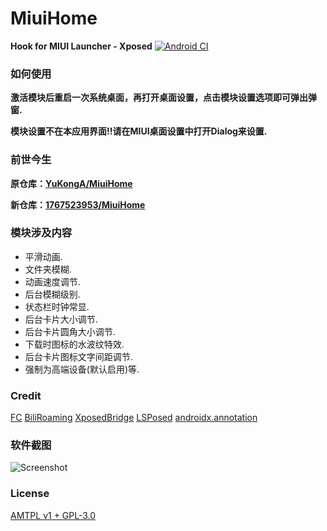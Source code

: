 # MiuiHome

__Hook for MIUI Launcher - Xposed__ [![Android CI](https://github.com/1767523953/MiuiHome/actions/workflows/main.yml/badge.svg)](https://github.com/1767523953/MiuiHome/actions/workflows/main.yml)

### 如何使用
__激活模块后重启一次系统桌面，再打开桌面设置，点击模块设置选项即可弹出弹窗.__

__模块设置不在本应用界面!!请在MIUI桌面设置中打开Dialog来设置.__

### 前世今生
__原仓库：[YuKongA/MiuiHome](https://github.com/YuKongA/MiuiHome)__

__新仓库：[1767523953/MiuiHome](https://github.com/1767523953/MiuiHome)__
 
### 模块涉及内容

- 平滑动画.
- 文件夹模糊.
- 动画速度调节.
- 后台模糊级别.
- 状态栏时钟常显.
- 后台卡片大小调节.
- 后台卡片圆角大小调节.
- 下载时图标的水波纹特效.
- 后台卡片图标文字间距调节.
- 强制为高端设备(默认启用)等.

### Credit
[FC](https://github.com/ejiaogl/FuckCoolapk)
[BiliRoaming](https://github.com/yujincheng08/BiliRoaming/blob/master/LICENSE)
[XposedBridge](https://github.com/rovo89/XposedBridge)
[LSPosed](https://github.com/LSPosed/LSPosed)
[androidx.annotation](https://android.googlesource.com/platform/frameworks/support/+/androidx-master-dev/annotation/annotation/)

### 软件截图
![Screenshot](https://cdn.jsdelivr.net/gh/YuKongA/MiuiHome-New@main/Screenshot/Screenshot.jpg)

### License
[AMTPL v1 + GPL-3.0](LICENSE)
